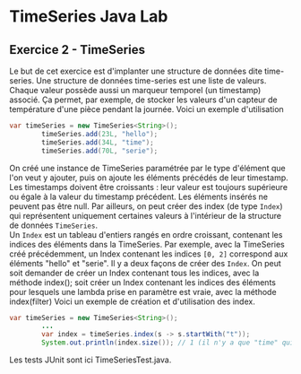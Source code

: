 # TimeSeries Java Lab

Exercice 2 - TimeSeries
---

Le but de cet exercice est d'implanter une structure de données dite time-series. Une structure de données time-series est une liste de valeurs. Chaque valeur possède aussi un marqueur temporel (un timestamp) associé.
Ça permet, par exemple, de stocker les valeurs d'un capteur de température d'une pièce pendant la journée.
Voici un exemple d'utilisation
```java
var timeSeries = new TimeSeries<String>();
		timeSeries.add(23L, "hello");
		timeSeries.add(34L, "time");
		timeSeries.add(70L, "serie");
```

On créé une instance de TimeSeries paramétrée par le type d'élément que l'on veut y ajouter, puis on ajoute les éléments précédés de leur timestamp.
Les timestamps doivent être croissants : leur valeur est toujours supérieure ou égale à la valeur du timestamp précédent.
Les éléments insérés ne peuvent pas être null.
Par ailleurs, on peut créer des index (de type `Index`) qui représentent uniquement certaines valeurs à l'intérieur de la structure de données `TimeSeries`. <br>
Un `Index` est un tableau d'entiers rangés en ordre croissant, contenant les indices des éléments dans la TimeSeries.
Par exemple, avec la TimeSeries créé précédemment, un Index contenant les indices `[0, 2]` correspond aux éléments "hello" et "serie".
Il y a deux façons de créer des `Index`. On peut soit demander de créer un Index contenant tous les indices, avec la méthode index(); soit créer un Index contenant les indices des éléments pour lesquels une lambda prise en paramètre est vraie, avec la méthode index(filter)
Voici un exemple de création et d'utilisation des index.
```java
var timeSeries = new TimeSeries<String>();
		...
		var index = timeSeries.index(s -> s.startWith("t"));
		System.out.println(index.size()); // 1 (il n'y a que "time" qui renvoie vrai pour le filtre)
```


Les tests JUnit sont ici TimeSeriesTest.java.